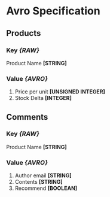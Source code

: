 # Avro Specification

## Products

### Key *{RAW}*

Product Name **[STRING]**

### Value *{AVRO}*

1. Price per unit **[UNSIGNED INTEGER]**
2. Stock Delta **[INTEGER]**

## Comments

### Key *{RAW}*

Product Name **[STRING]**

### Value *{AVRO}*

1. Author email **[STRING]**
2. Contents **[STRING]**
3. Recommend **[BOOLEAN]**

